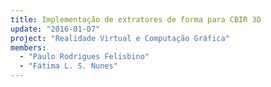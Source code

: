 ```yaml
---
title: Implementação de extratores de forma para CBIR 3D
update: "2016-01-07"
project: "Realidade Virtual e Computação Gráfica"
members:
  - "Paulo Rodrigues Felisbino"
  - "Fátima L. S. Nunes"
---
```


